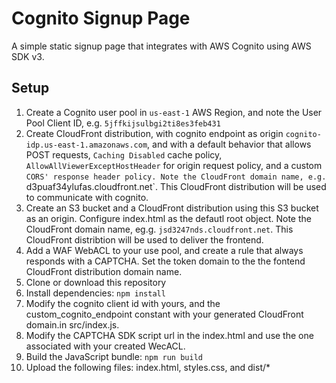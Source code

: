 # Cognito Signup Page

A simple static signup page that integrates with AWS Cognito using AWS SDK v3.

## Setup

1. Create a Cognito user pool in `us-east-1` AWS Region, and note the User Pool Client ID, e.g. `5jffkijsulbgi2ti8es3feb431`
2. Create  CloudFront distribution, with cognito endpoint as origin `cognito-idp.us-east-1.amazonaws.com`, and with a default behavior that allows POST requests, `Caching Disabled` cache policy, `AllowAllViewerExceptHostHeader` for origin request policy, and a custom `CORS' response header policy. Note the CloudFront domain name, e.g. `d3puaf34ylufas.cloudfront.net`. This CloudFront distribution will be used to communicate with cognito.
3. Create an S3 bucket and a CloudFront distribution using this S3 bucket as an origin. Configure index.html as the defautl root object. Note the CloudFront domain name, eg.g. `jsd3247nds.cloudfront.net`. This CloudFront distribtion will be used to deliver the frontend.
4. Add a WAF WebACL to your use pool, and create a rule that always responds with a CAPTCHA. Set the token domain to the the fontend CloudFront distribution domain name.
5. Clone or download this repository
6. Install dependencies: `npm install`
7. Modify the cognito client id with yours, and the custom_cognito_endpoint constant with your generated CloudFront domain.in src/index.js.
8. Modify the CAPTCHA SDK script url in the index.html and use the one associated with your created WecACL.
9. Build the JavaScript bundle: `npm run build`
10. Upload the following files: index.html, styles.css, and dist/*





